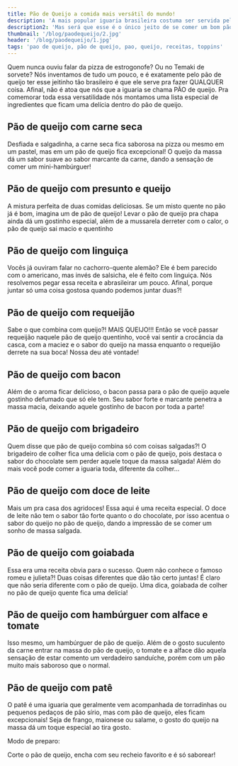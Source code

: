 ```yaml
---
title: Pão de Queijo a comida mais versátil do mundo!
description: 'A mais popular iguaria brasileira costuma ser servida pela manhã ou mesmo no meio da tarde e sempre vem acompanhada por uma xícara de café. É claro, o pão de queijo com café é a nossa cara, quente, gostosa com sabores que conseguem se misturar entre o salgado, o doce e o amargo.'
description2: 'Mas será que esse é o único jeito de se comer um bom pão de queijo?! Sendo brasileiros nós sabemos que a resposta é não!! Nós gostamos de inovar e de ousar quando falamos de experiência culinária e nem as comidas estrangeiras escapam dessa nossa criatividade.'
thumbnail: '/blog/paodequeijo/2.jpg'
header: '/blog/paodequeijo/1.jpg'
tags: 'pao de queijo, pão de queijo, pao, queijo, receitas, toppins'
---
```


Quem nunca ouviu falar da pizza de estrogonofe? Ou no Temaki de sorvete? Nós inventamos de tudo um pouco, e é exatamente pelo pão de queijo ter esse jeitinho tão brasileiro é que ele serve pra fazer QUALQUER coisa. Afinal, não é atoa que nós que a iguaria se chama PÃO de queijo.
Pra comemorar toda essa versatilidade nós montamos uma lista especial de ingredientes que ficam uma delícia dentro do pão de queijo.

## Pão de queijo com carne seca

Desfiada e salgadinha, a carne seca fica saborosa na pizza ou mesmo em um pastel, mas em um pão de queijo fica excepcional! O queijo da massa dá um sabor suave ao sabor marcante da carne, dando a sensação de comer um mini-hambúrguer!

## Pão de queijo com presunto e queijo

A mistura perfeita de duas comidas deliciosas. Se um misto quente no pão já é bom, imagina um de pão de queijo! Levar o pão de queijo pra chapa ainda dá um gostinho especial, além de a mussarela derreter com o calor, o pão de queijo sai macio e quentinho

## Pão de queijo com linguiça

Vocês já ouviram falar no cachorro-quente alemão? Ele é bem parecido com o americano, mas invés de salsicha, ele é feito com linguiça. Nós resolvemos pegar essa receita e abrasileirar um pouco. Afinal, porque juntar só uma coisa gostosa quando podemos juntar duas?!

## Pão de queijo com requeijão

Sabe o que combina com queijo?! MAIS QUEIJO!!! Então se você passar requeijão naquele pão de queijo quentinho, você vai sentir a crocância da casca, com a maciez e o sabor do queijo na massa enquanto o requeijão derrete na sua boca! Nossa deu até vontade!

## Pão de queijo com bacon

Além de o aroma ficar delicioso, o bacon passa para o pão de queijo aquele gostinho defumado que só ele tem. Seu sabor forte e marcante penetra a massa macia, deixando aquele gostinho de bacon por toda a parte!

## Pão de queijo com brigadeiro

Quem disse que pão de queijo combina só com coisas salgadas?! O brigadeiro de colher fica uma delicia com o pão de queijo, pois destaca o sabor do chocolate sem perder aquele toque da massa salgada! Além do mais você pode comer a iguaria toda, diferente da colher…

## Pão de queijo com doce de leite

Mais um pra casa dos agridoces! Essa aqui é uma receita especial. O doce de leite não tem o sabor tão forte quanto o do chocolate, por isso acentua o sabor do queijo no pão de queijo, dando a impressão de se comer um sonho de massa salgada.

## Pão de queijo com goiabada

Essa era uma receita obvia para o sucesso. Quem não conhece o famoso romeu e julieta?! Duas coisas diferentes que dão tão certo juntas! É claro que não seria diferente com o pão de queijo. Uma dica, goiabada de colher no pão de queijo quente fica uma delícia!

## Pão de queijo com hambúrguer com alface e tomate

Isso mesmo, um hambúrguer de pão de queijo. Além de o gosto suculento da carne entrar na massa do pão de queijo, o tomate e a alface dão aquela sensação de estar comento um verdadeiro sanduíche, porém com um pão muito mais saboroso que o normal.

## Pão de queijo com patê

O patê é uma iguaria que geralmente vem acompanhada de torradinhas ou pequenos pedaços de pão sírio, mas com pão de queijo, eles ficam excepcionais! Seja de frango, maionese ou salame, o gosto do queijo na massa dá um toque especial ao tira gosto.

Modo de preparo:

<preparo preparo="Preparo" :data="[
    '1x Pão de queijo da Cremozinn bem quente',
    '1x O recheio da sua escolha',
]" ></preparo>

Corte o pão de queijo, encha com seu recheio favorito e é só saborear!